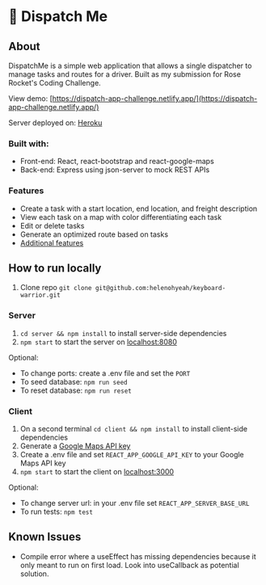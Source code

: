 # 🚚 Dispatch Me

## About

DispatchMe is a simple web application that allows a single dispatcher to manage tasks and routes for a driver. Built as my submission for Rose Rocket's Coding Challenge.

View demo: [https://dispatch-app-challenge.netlify.app/](https://dispatch-app-challenge.netlify.app/)

Server deployed on: [Heroku](https://dispatch-app-challenge.herokuapp.com/api/tasks)

### Built with:

- Front-end: React, react-bootstrap and react-google-maps
- Back-end: Express using json-server to mock REST APIs

### Features

- Create a task with a start location, end location, and freight description
- View each task on a map with color differentiating each task
- Edit or delete tasks
- Generate an optimized route based on tasks
- [Additional features](./FEATURES.md)

## How to run locally

1. Clone repo `git clone git@github.com:helenohyeah/keyboard-warrior.git`

### Server

1. `cd server && npm install` to install server-side dependencies
2. `npm start` to start the server on [localhost:8080](http://localhost:8080/)

Optional:

- To change ports: create a .env file and set the `PORT`
- To seed database: `npm run seed`
- To reset database: `npm run reset`

### Client

1. On a second terminal `cd client && npm install` to install client-side dependencies
2. Generate a [Google Maps API key](https://developers.google.com/maps/documentation/javascript/get-api-key)
3. Create a .env file and set `REACT_APP_GOOGLE_API_KEY` to your Google Maps API key
4. `npm start` to start the client on [localhost:3000](http://localhost:3000/)

Optional:

- To change server url: in your .env file set `REACT_APP_SERVER_BASE_URL`
- To run tests: `npm test`

## Known Issues

- Compile error where a useEffect has missing dependencies because it only meant to run on first load. Look into useCallback as potential solution.
